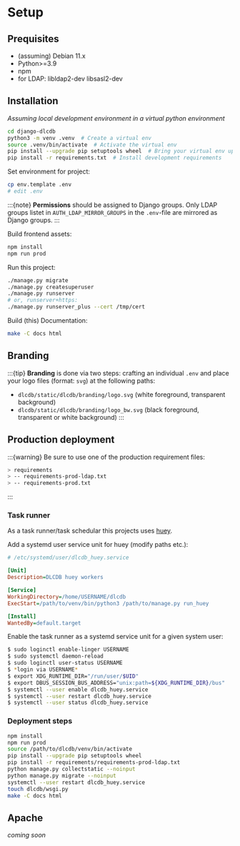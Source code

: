 # Setup

## Prequisites

- (assuming) Debian 11.x
- Python>=3.9
- npm
- for LDAP: libldap2-dev libsasl2-dev

## Installation

*Assuming local development environment in a virtual python environment*



```bash
cd django-dlcdb
python3 -m venv .venv  # Create a virtual env
source .venv/bin/activate  # Activate the virtual env
pip install --upgrade pip setuptools wheel  # Bring your virtual env uptodate
pip install -r requirements.txt  # Install development requirements
```

Set environment for project:

```bash
cp env.template .env
# edit .env
```

:::{note}
**Permissions** should be assigned to Django groups. Only LDAP groups listet in `AUTH_LDAP_MIRROR_GROUPS` in the `.env`-file are mirrored as Django groups.
:::


Build frontend assets:

```bash
npm install
npm run prod
```

Run this project:

```bash
./manage.py migrate
./manage.py createsuperuser
./manage.py runserver
# or, runserver+https:
./manage.py runserver_plus --cert /tmp/cert
```

Build (this) Documentation:

```bash
make -C docs html
```

## Branding

:::{tip}
**Branding** is done via two steps: crafting an individual `.env` and 
place your logo files (format: `svg`) at the following paths:

- `dlcdb/static/dlcdb/branding/logo.svg` (white foreground, transparent background)
- `dlcdb/static/dlcdb/branding/logo_bw.svg` (black foreground, transparent or white background)
:::


## Production deployment

:::{warning}
Be sure to use one of the production requirement files:

```bash
> requirements
> -- requirements-prod-ldap.txt
> -- requirements-prod.txt
```
:::


### Task runner

As a task runner/task schedular this projects uses [huey](https://github.com/coleifer/huey).

Add a systemd user service unit for huey (modify paths etc.):

```ini
# /etc/systemd/user/dlcdb_huey.service

[Unit]
Description=DLCDB huey workers

[Service]
WorkingDirectory=/home/USERNAME/dlcdb
ExecStart=/path/to/venv/bin/python3 /path/to/manage.py run_huey

[Install]
WantedBy=default.target
```

Enable the task runner as a systemd service unit for a given system user:

```bash
$ sudo loginctl enable-linger USERNAME
$ sudo systemctl daemon-reload
$ sudo loginctl user-status USERNAME
$ *login via USERNAME*
$ export XDG_RUNTIME_DIR="/run/user/$UID"
$ export DBUS_SESSION_BUS_ADDRESS="unix:path=${XDG_RUNTIME_DIR}/bus"
$ systemctl --user enable dlcdb_huey.service
$ systemctl --user restart dlcdb_huey.service
$ systemctl --user status dlcdb_huey.service
```

### Deployment steps

```bash
npm install
npm run prod
source /path/to/dlcdb/venv/bin/activate
pip install --upgrade pip setuptools wheel
pip install -r requirements/requirements-prod-ldap.txt
python manage.py collectstatic --noinput
python manage.py migrate --noinput
systemctl --user restart dlcdb_huey.service
touch dlcdb/wsgi.py
make -C docs html
```

## Apache

*coming soon*
